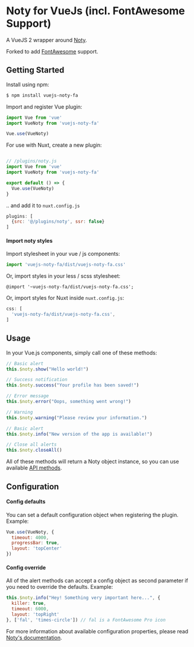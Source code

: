 # Noty for VueJs (incl. FontAwesome Support)
A VueJS 2 wrapper around [Noty](http://ned.im/noty/).

Forked to add [FontAwesome](https://fontawesome.com/icons) support.

## Getting Started


Install using npm:

```bash
$ npm install vuejs-noty-fa
```

Import and register Vue plugin:

```js
import Vue from 'vue'
import VueNoty from 'vuejs-noty-fa'

Vue.use(VueNoty)
```

For use with Nuxt, create a new plugin:

```js

// /plugins/noty.js
import Vue from 'vue'
import VueNoty from 'vuejs-noty-fa'

export default () => {
  Vue.use(VueNoty)
}
```

.. and add it to `nuxt.config.js`

```js
plugins: [
  {src: '@/plugins/noty', ssr: false}
]
```


#### Import noty styles

Import stylesheet in your vue / js components:

```js
import 'vuejs-noty-fa/dist/vuejs-noty-fa.css'
```

Or, import styles in your less / scss stylesheet:

```less
@import '~vuejs-noty-fa/dist/vuejs-noty-fa.css';
```

Or, import styles for Nuxt inside `nuxt.config.js`:

```js
css: [
  'vuejs-noty-fa/dist/vuejs-noty-fa.css',
]
```

## Usage

In your Vue.js components, simply call one of these methods:

```js
// Basic alert
this.$noty.show("Hello world!")

// Success notification
this.$noty.success("Your profile has been saved!")

// Error message
this.$noty.error("Oops, something went wrong!")

// Warning
this.$noty.warning("Please review your information.")

// Basic alert
this.$noty.info("New version of the app is available!")

// Close all alerts
this.$noty.closeAll()
```

All of these methods will return a Noty object instance, so you can use available [API methods](https://ned.im/noty/#/api).

## Configuration

#### Config defaults

You can set a default configuration object when registering the plugin. Example:

```js
Vue.use(VueNoty, {
  timeout: 4000,
  progressBar: true,
  layout: 'topCenter'
})
```

#### Config override
 
All of the alert methods can accept a config object as second parameter if you need to override the defaults. Example:

```js
this.$noty.info("Hey! Something very important here...", {
  killer: true,
  timeout: 6000,
  layout: 'topRight'
}, ['fal', 'times-circle']) // fal is a FontAwesome Pro icon
```

For more information about available configuration properties, please read [Noty's documentation](https://ned.im/noty/#/options).

